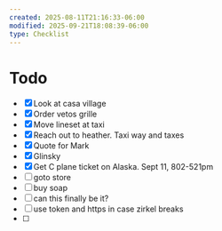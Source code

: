 ```yaml
---
created: 2025-08-11T21:16:33-06:00
modified: 2025-09-21T18:08:39-06:00
type: Checklist
---
```


# Todo

- [x] Look at casa village
- [x] Order vetos grille
- [x] Move lineset at taxi
- [x] Reach out to heather.  Taxi way and taxes
- [x] Quote for Mark
- [x] Glinsky
- [x] Get C plane ticket on Alaska. Sept 11, 802-521pm
- [ ] goto store
- [ ] buy soap
- [ ] can this finally be it?
- [ ] use token and https in case zirkel breaks
- [ ] 

